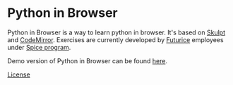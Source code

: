 # Python in Browser

Python in Browser is a way to learn python in browser. It's based on [Skulpt](http://www.skulpt.org/) and [CodeMirror](https://codemirror.net/). Exercises are currently developed by [Futurice](http://futurice.com/) employees under [Spice program](http://spiceprogram.org/).

Demo version of Python in Browser can be found [here](https://codeclub.firebaseapp.com/).

[License](https://github.com/futurice/PythonInBrowser/blob/master/LICENSE)